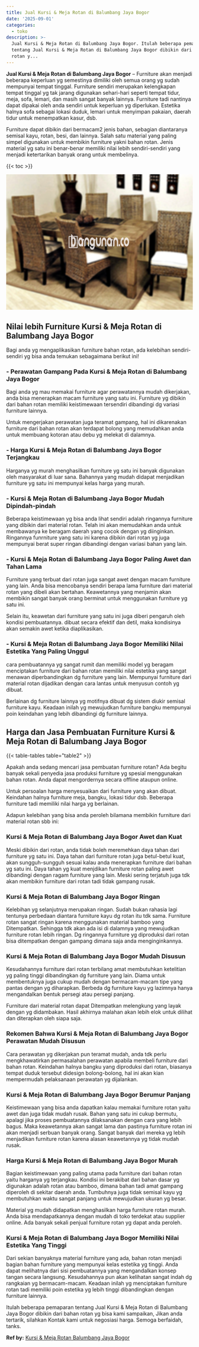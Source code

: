 ```yaml
---
title: Jual Kursi & Meja Rotan di Balumbang Jaya Bogor
date: '2025-09-01'
categories:
  - toko
description: >-
  Jual Kursi & Meja Rotan di Balumbang Jaya Bogor. Itulah beberapa pemaparan
  tentang Jual Kursi & Meja Rotan di Balumbang Jaya Bogor dibikin dari bahan
  rotan y...
---
```


**Jual Kursi & Meja Rotan di Balumbang Jaya Bogor** – Furniture akan menjadi beberapa keperluan yg semestinya dimiliki oleh semua orang yg sudah mempunyai tempat tinggal. Furniture sendiri merupakan kelengkapan tempat tinggal yg tak jarang digunakan sehari-hari seperti tempat tidur, meja, sofa, lemari, dan masih sangat banyak lainnya. Furniture tadi nantinya dapat dipakai oleh anda sendiri untuk keperluan yg diperlukan. Estetika halnya sofa sebagai lokasi duduk, lemari untuk menyimpan pakaian, daerah tidur untuk menempatkan kasur, dsb.

Furniture dapat dibikin dari bermacam2 jenis bahan, sebagian diantaranya semisal kayu, rotan, besi, dan lainnya. Salah satu material yang paling simpel digunakan untuk membikin furniture yakni bahan rotan. Jenis material yg satu ini benar-benar memiliki nilai lebih sendiri-sendiri yang menjadi ketertarikan banyak orang untuk membelinya.

{{< toc >}}

![Jual Kursi & Meja Rotan di Balumbang Jaya Bogor](/images/kursi-meja-rotan-murah16.png)

## Nilai lebih Furniture Kursi & Meja Rotan di Balumbang Jaya Bogor

Bagi anda yg mengaplikasikan furniture bahan rotan, ada kelebihan sendiri-sendiri yg bisa anda temukan sebagaimana berikut ini!

### \- Perawatan Gampang Pada Kursi & Meja Rotan di Balumbang Jaya Bogor

Bagi anda yg mau memakai furniture agar perawatannya mudah dikerjakan, anda bisa menerapkan macam furniture yang satu ini. Furniture yg dibikin dari bahan rotan memiliki keistimewaan tersendiri dibandingi dg variasi furniture lainnya.

Untuk mengerjakan perawatan juga teramat gampang, hal ini dikarenakan furniture dari bahan rotan akan terdapat bolong yang memudahkan anda untuk membuang kotoran atau debu yg melekat di dalamnya.

### \- Harga Kursi & Meja Rotan di Balumbang Jaya Bogor Terjangkau

Harganya yg murah menghasilkan furniture yg satu ini banyak digunakan oleh masyarakat di luar sana. Bahannya yang mudah didapat menjadikan furniture yg satu ini mempunyai kelas harga yang murah.

### \- Kursi & Meja Rotan di Balumbang Jaya Bogor Mudah Dipindah-pindah

Beberapa keistimewaan yg bisa anda lihat sendiri adalah ringannya furniture yang dibikin dari material rotan. Telah ini akan memudahkan anda untuk membawanya ke beragam daerah yang cocok dengan yg diinginkan. Ringannya funrniture yang satu ini karena dibikin dari rotan yg juga mempunyai berat super ringan dibandingi dengan variasi bahan yang lain.

### \- Kursi & Meja Rotan di Balumbang Jaya Bogor Paling Awet dan Tahan Lama

Furniture yang terbuat dari rotan juga sangat awet dengan macam furniture yang lain. Anda bisa mencobanya sendiri berapa lama furniture dari material rotan yang dibeli akan bertahan. Keawetannya yang menjamin akan membikin sangat banyak orang berminat untuk menggunakan furniture yg satu ini.

Selain itu, keawetan dari furniture yang satu ini juga diberi pengaruh oleh kondisi pembuatannya. dibuat secara efektif dan detil, maka kondisinya akan semakin awet ketika diaplikasikan.

### \- Kursi & Meja Rotan di Balumbang Jaya Bogor Memiliki Nilai Estetika Yang Paling Unggul

cara pembuatannya yg sangat rumit dan memiliki model yg beragam menciptakan furniture dari bahan rotan memiliki nilai estetika yang sangat menawan diperbandingkan dg furniture yang lain. Mempunyai furniture dari material rotan dijadikan dengan cara lantas untuk menyusun contoh yg dibuat.

Berlainan dg furniture lainnya yg motifnya dibuat dg sistem diukir semisal furniture kayu. Keadaan inilah yg mewujudkan furniture bangku mempunyai poin keindahan yang lebih dibandingi dg furniture lainnya.

## Harga dan Jasa Pembuatan Furniture Kursi & Meja Rotan di Balumbang Jaya Bogor

{{< table-tables table="table2" >}}

Apakah anda sedang mencari jasa pembuatan furniture rotan? Ada begitu banyak sekali penyedia jasa produksi furniture yg spesial menggunakan bahan rotan. Anda dapat mengordernya secara offline ataupun online.

Untuk persoalan harga menyesuaikan dari furniture yang akan dibuat. Keindahan halnya furniture meja, bangku, lokasi tidur dsb. Beberapa furniture tadi memiliki nilai harga yg berlainan.

Adapun kelebihan yang bisa anda peroleh bilamana membikin furniture dari material rotan sbb ini:

### Kursi & Meja Rotan di Balumbang Jaya Bogor Awet dan Kuat

Meski dibikin dari rotan, anda tidak boleh meremehkan daya tahan dari furniture yg satu ini. Daya tahan dari furniture rotan juga betul-betul kuat, akan sungguh-sungguh sesuai kalau anda menerapkan furniture dari bahan yg satu ini. Daya tahan yg kuat menjdikan furniture rotan paling awet dibandingi dengan ragam furniture yang lain. Meski sering terjatuh juga tdk akan membikin furniture dari rotan tadi tidak gampang rusak.

### Kursi & Meja Rotan di Balumbang Jaya Bogor Ringan

Kelebihan yg selanjutnya merupakan ringan. Sudah bukan rahasia lagi tentunya perbedaan diantara furniture kayu dg rotan itu tdk sama. Furniture rotan sangat ringan karena menggunakan material bamboo yang Ditempatkan. Sehingga tdk akan ada isi di dalamnya yang mewujudkan furniture rotan lebih ringan. Dg ringannya furniture yg diproduksi dari rotan bisa ditempatkan dengan gampang dimana saja anda menginginkannya.

### Kursi & Meja Rotan di Balumbang Jaya Bogor Mudah Disusun

Kesudahannya furniture dari rotan terbilang amat membutuhkan ketelitian yg paling tinggi dibandingkan dg furniture yang lain. Diama untuk membentuknya juga cukup mudah dengan bermacam-macam tipe yang pantas dengan yg diharapkan. Berbeda dg furniture kayu yg lazimnya hanya mengandalkan bentuk persegi atau persegi panjang.

Furniture dari material rotan dapat Ditempatkan melengkung yang layak dengan yg didambakan. Hasil akhirnya malahan akan lebih elok untuk dilihat dan diterapkan oleh siapa saja.

### Rekomen Bahwa Kursi & Meja Rotan di Balumbang Jaya Bogor Perawatan Mudah Disusun

Cara perawatan yg dikerjakan pun teramat mudah, anda tdk perlu mengkhawatirkan permasalahan perawatan apabila membeli furniture dari bahan rotan. Keindahan halnya bangku yang diproduksi dari rotan, biasanya tempat duduk tersebut didesign bolong-bolong, hal ini akan kian mempermudah pelaksanaan perawatan yg dijalankan.

### Kursi & Meja Rotan di Balumbang Jaya Bogor Berumur Panjang

Keistimewaan yang bisa anda dapatkan kalau memakai furniture rotan yaitu awet dan juga tidak mudah rusak. Bahan yang satu ini cukup bermutu, apalagi jika proses pembuatannya dilaksanakan dengan cara yang lebih bagus. Maka keawetannya akan sangat lama dan pastinya furniture rotan ini akan menjadi serbuan banyak orang. Sangat banyak dari mereka yg lebih menjadikan furniture rotan karena alasan keawetannya yg tidak mudah rusak.

### Harga Kursi & Meja Rotan di Balumbang Jaya Bogor Murah

Bagian keistimewaan yang paling utama pada furniture dari bahan rotan yaitu harganya yg terjangkau. Kondisi ini berakibat dari bahan dasar yg digunakan adalah rotan atau bamboo, dimana bahan tadi amat gampang diperoleh di sekitar daerah anda. Tumbuhnya juga tidak semisal kayu yg membutuhkan waktu sangat panjang untuk mewujudkan ukuran yg besar.

Material yg mudah didapatkan menghasilkan harga furniture rotan murah. Anda bisa mendapatkannya dengan mudah di toko terdekat atau supplier online. Ada banyak sekali penjual furniture rotan yg dapat anda peroleh.

### Kursi & Meja Rotan di Balumbang Jaya Bogor Memiliki Nilai Estetika Yang Tinggi

Dari sekian banyaknya material furniture yang ada, bahan rotan menjadi bagian bahan furniture yang mempunyai kelas estetika yg tinggi. Anda dapat melihatnya dari sisi pembuatannya yang mengandalkan konsep tangan secara langsung. Kesudahannya pun akan kelihatan sangat indah dg rangkaian yg bermacam-macam. Keadaan inilah yg menciptakan furniture rotan tadi memiliki poin estetika yg lebih tinggi dibandingkan dengan furniture lainnya.

Itulah beberapa pemaparan tentang Jual Kursi & Meja Rotan di Balumbang Jaya Bogor dibikin dari bahan rotan yg bisa kami sampaikan, Jikan anda tertarik, silahkan Kontak kami untuk negosiasi harga. Semoga berfaidah, tanks.

**Ref by:** [Kursi & Meja Rotan Balumbang Jaya Bogor](https://id.wikipedia.org/wiki/Kursi)
